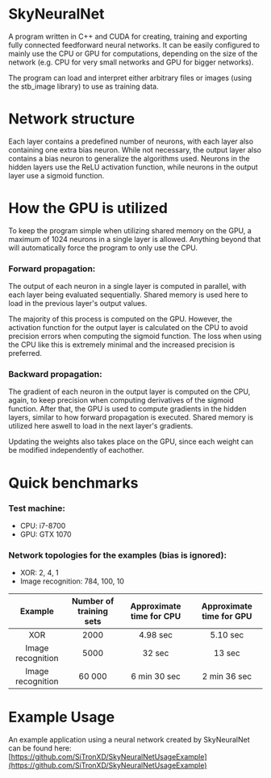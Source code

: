 # SkyNeuralNet
A program written in C++ and CUDA for creating, training and exporting fully connected feedforward neural networks. It can be easily configured to mainly use the CPU or GPU for computations, depending on the size of the network (e.g. CPU for very small networks and GPU for bigger networks).

The program can load and interpret either arbitrary files or images (using the stb_image library) to use as training data.

# Network structure
Each layer contains a predefined number of neurons, with each layer also containing one extra bias neuron. While not necessary, the output layer also contains a bias neuron to generalize the algorithms used. Neurons in the hidden layers use the ReLU activation function, while neurons in the output layer use a sigmoid function.

# How the GPU is utilized
To keep the program simple when utilizing shared memory on the GPU, a maximum of 1024 neurons in a single layer is allowed. Anything beyond that will automatically force the program to only use the CPU.

### Forward propagation: 
The output of each neuron in a single layer is computed in parallel, with each layer being evaluated sequentially. Shared memory is used here to load in the previous layer's output values. 

The majority of this process is computed on the GPU. However, the activation function for the output layer is calculated on the CPU to avoid precision errors when computing the sigmoid function. The loss when using the CPU like this is extremely minimal and the increased precision is preferred.

### Backward propagation: 
The gradient of each neuron in the output layer is computed on the CPU, again, to keep precision when computing derivatives of the sigmoid function. After that, the GPU is used to compute gradients in the hidden layers, similar to how forward propagation is executed. Shared memory is utilized here aswell to load in the next layer's gradients. 

Updating the weights also takes place on the GPU, since each weight can be modified independently of eachother.

# Quick benchmarks
### Test machine:
* CPU: i7-8700
* GPU: GTX 1070

### Network topologies for the examples (bias is ignored):
* XOR: 2, 4, 1
* Image recognition: 784, 100, 10

| Example  | Number of training sets | Approximate time for CPU | Approximate time for GPU |
|     :---:      |     :---:      |     :---:      |     :---:      |
| XOR  | 2000  | 4.98 sec  | 5.10 sec  |
| Image recognition  | 5000  | 32 sec  | 13 sec  |
| Image recognition  | 60 000  | 6 min 30 sec  | 2 min 36 sec  |

# Example Usage
An example application using a neural network created by SkyNeuralNet can be found here:
[https://github.com/SiTronXD/SkyNeuralNetUsageExample](https://github.com/SiTronXD/SkyNeuralNetUsageExample)
